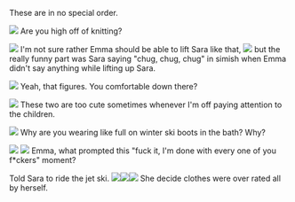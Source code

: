 These are in no special order.

![](05-25-22_9-10-51%C2%A0PM.png)
Are you high off of knitting?

![](05-25-22_9-07-56%C2%A0PM.png)
I'm not sure rather Emma should be able to lift Sara like that,
![](05-25-22_9-10-00%C2%A0PM.png)
but the really funny part was Sara saying "chug, chug, chug" in simish when Emma didn't say anything while lifting up Sara.

![](05-25-22_8-41-54%C2%A0PM.png)
Yeah, that figures. You comfortable down there?

![](05-25-22_10-58-44%C2%A0AM.png)
These two are too cute sometimes whenever I'm off paying attention to the children.

![](05-17-22_7-29-11%C2%A0AM.png)
Why are you wearing like full on winter ski boots in the bath? Why?

![](05-15-22_12-36-56%C2%A0PM.png)
![](05-15-22_12-37-10%C2%A0PM.png)
Emma, what prompted this "fuck it, I'm done with every one of you f*ckers" moment?

Told Sara to ride the jet ski.
![](05-06-22_2-23-56%C2%A0PM.png)![](05-06-22_2-25-02%C2%A0PM.png)![](05-06-22_2-26-05%C2%A0PM.png)
She decide clothes were over rated all by herself. 
